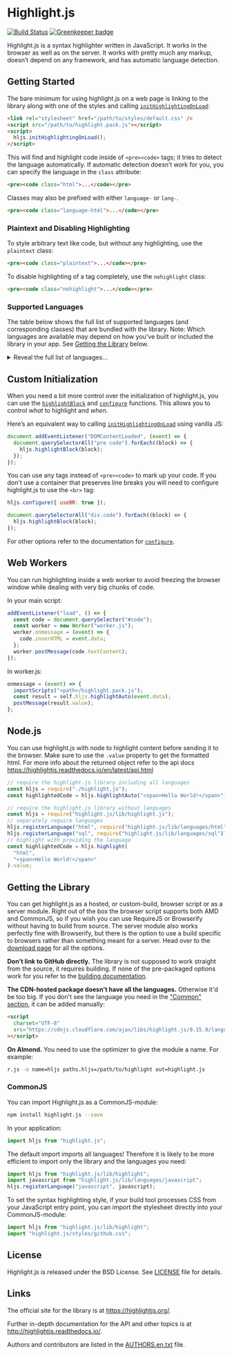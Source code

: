 # Highlight.js

[![Build Status](https://travis-ci.org/highlightjs/highlight.js.svg?branch=master)](https://travis-ci.org/highlightjs/highlight.js) [![Greenkeeper badge](https://badges.greenkeeper.io/highlightjs/highlight.js.svg)](https://greenkeeper.io/)

Highlight.js is a syntax highlighter written in JavaScript. It works in
the browser as well as on the server. It works with pretty much any
markup, doesn’t depend on any framework, and has automatic language
detection.

## Getting Started

The bare minimum for using highlight.js on a web page is linking to the
library along with one of the styles and calling
[`initHighlightingOnLoad`][1]:

```html
<link rel="stylesheet" href="/path/to/styles/default.css" />
<script src="/path/to/highlight.pack.js"></script>
<script>
  hljs.initHighlightingOnLoad();
</script>
```

This will find and highlight code inside of `<pre><code>` tags; it tries
to detect the language automatically. If automatic detection doesn’t
work for you, you can specify the language in the `class` attribute:

```html
<pre><code class="html">...</code></pre>
```

Classes may also be prefixed with either `language-` or `lang-`.

```html
<pre><code class="language-html">...</code></pre>
```

### Plaintext and Disabling Highlighting

To style arbitrary text like code, but without any highlighting, use the
`plaintext` class:

```html
<pre><code class="plaintext">...</code></pre>
```

To disable highlighting of a tag completely, use the `nohighlight` class:

```html
<pre><code class="nohighlight">...</code></pre>
```

### Supported Languages

The table below shows the full list of supported languages (and corresponding classes) that are bundled with the library. Note: Which languages are available may depend on how you've built or included the library in your app. See [Getting the Library](#getting-the-library) below.

<details>
<summary>Reveal the full list of languages...</summary>

| Language                | Classes                                                      | Package                                                                                   |
| :---------------------- | :----------------------------------------------------------- | :---------------------------------------------------------------------------------------- |
| 1C                      | 1c                                                           |                                                                                           |
| ABNF                    | abnf                                                         |                                                                                           |
| Access logs             | accesslog                                                    |                                                                                           |
| Ada                     | ada                                                          |                                                                                           |
| ARM assembler           | armasm, arm                                                  |                                                                                           |
| AVR assembler           | avrasm                                                       |                                                                                           |
| ActionScript            | actionscript, as                                             |                                                                                           |
| Alan                    | alan, i                                                      | [highlightjs-alan](https://github.com/highlightjs/highlightjs-alan)                       |
| AngelScript             | angelscript, asc                                             |                                                                                           |
| Apache                  | apache, apacheconf                                           |                                                                                           |
| AppleScript             | applescript, osascript                                       |                                                                                           |
| Arcade                  | arcade                                                       |                                                                                           |
| AsciiDoc                | asciidoc, adoc                                               |                                                                                           |
| AspectJ                 | aspectj                                                      |                                                                                           |
| AutoHotkey              | autohotkey                                                   |                                                                                           |
| AutoIt                  | autoit                                                       |                                                                                           |
| Awk                     | awk, mawk, nawk, gawk                                        |                                                                                           |
| Axapta                  | axapta                                                       |                                                                                           |
| Bash                    | bash, sh, zsh                                                |                                                                                           |
| Basic                   | basic                                                        |                                                                                           |
| BNF                     | bnf                                                          |                                                                                           |
| Brainfuck               | brainfuck, bf                                                |                                                                                           |
| C#                      | cs, csharp                                                   |                                                                                           |
| C++                     | cpp, c, cc, h, c++, h++, hpp                                 |                                                                                           |
| C/AL                    | cal                                                          |                                                                                           |
| Cache Object Script     | cos, cls                                                     |                                                                                           |
| CMake                   | cmake, cmake.in                                              |                                                                                           |
| Coq                     | coq                                                          |                                                                                           |
| CSP                     | csp                                                          |                                                                                           |
| CSS                     | css                                                          |                                                                                           |
| Cap’n Proto             | capnproto, capnp                                             |                                                                                           |
| Clojure                 | clojure, clj                                                 |                                                                                           |
| CoffeeScript            | coffeescript, coffee, cson, iced                             |                                                                                           |
| Crmsh                   | crmsh, crm, pcmk                                             |                                                                                           |
| Crystal                 | crystal, cr                                                  |                                                                                           |
| Cypher (Neo4j)          | cypher                                                       | [highlightjs-cypher](https://github.com/highlightjs/highlightjs-cypher)                   |
| D                       | d                                                            |                                                                                           |
| DNS Zone file           | dns, zone, bind                                              |                                                                                           |
| DOS                     | dos, bat, cmd                                                |                                                                                           |
| Dart                    | dart                                                         |                                                                                           |
| Delphi                  | delphi, dpr, dfm, pas, pascal, freepascal, lazarus, lpr, lfm |                                                                                           |
| Diff                    | diff, patch                                                  |                                                                                           |
| Django                  | django, jinja                                                |                                                                                           |
| Dockerfile              | dockerfile, docker                                           |                                                                                           |
| dsconfig                | dsconfig                                                     |                                                                                           |
| DTS (Device Tree)       | dts                                                          |                                                                                           |
| Dust                    | dust, dst                                                    |                                                                                           |
| Dylan                   | dylan                                                        | [highlight-dylan](https://github.com/highlightjs/highlight-dylan)                         |
| EBNF                    | ebnf                                                         |                                                                                           |
| Elixir                  | elixir                                                       |                                                                                           |
| Elm                     | elm                                                          |                                                                                           |
| Erlang                  | erlang, erl                                                  |                                                                                           |
| Excel                   | excel, xls, xlsx                                             |                                                                                           |
| Extempore               | extempore, xtlang, xtm                                       | [highlightjs-xtlang](https://github.com/highlightjs/highlightjs-xtlang)                   |
| F#                      | fsharp, fs                                                   |                                                                                           |
| FIX                     | fix                                                          |                                                                                           |
| Fortran                 | fortran, f90, f95                                            |                                                                                           |
| G-Code                  | gcode, nc                                                    |                                                                                           |
| Gams                    | gams, gms                                                    |                                                                                           |
| GAUSS                   | gauss, gss                                                   |                                                                                           |
| GDScript                | godot, gdscript                                              | [highlightjs-gdscript](https://github.com/highlightjs/highlightjs-gdscript)               |
| Gherkin                 | gherkin                                                      |                                                                                           |
| GN for Ninja            | gn, gni                                                      | [highlightjs-GN](https://github.com/highlightjs/highlightjs-GN/blob/master/gn.js)         |
| Go                      | go, golang                                                   |                                                                                           |
| Golo                    | golo, gololang                                               |                                                                                           |
| Gradle                  | gradle                                                       |                                                                                           |
| Groovy                  | groovy                                                       |                                                                                           |
| HTML, XML               | xml, html, xhtml, rss, atom, xjb, xsd, xsl, plist, svg       |                                                                                           |
| HTTP                    | http, https                                                  |                                                                                           |
| Haml                    | haml                                                         |                                                                                           |
| Handlebars              | handlebars, hbs, html.hbs, html.handlebars                   |                                                                                           |
| Haskell                 | haskell, hs                                                  |                                                                                           |
| Haxe                    | haxe, hx                                                     |                                                                                           |
| Hy                      | hy, hylang                                                   |                                                                                           |
| Ini, TOML               | ini, toml                                                    |                                                                                           |
| Inform7                 | inform7, i7                                                  |                                                                                           |
| IRPF90                  | irpf90                                                       |                                                                                           |
| JSON                    | json                                                         |                                                                                           |
| Java                    | java, jsp                                                    |                                                                                           |
| JavaScript              | javascript, js, jsx                                          |                                                                                           |
| Kotlin                  | kotlin, kt                                                   |                                                                                           |
| Leaf                    | leaf                                                         |                                                                                           |
| Lasso                   | lasso, ls, lassoscript                                       |                                                                                           |
| Less                    | less                                                         |                                                                                           |
| LDIF                    | ldif                                                         |                                                                                           |
| Lisp                    | lisp                                                         |                                                                                           |
| LiveCode Server         | livecodeserver                                               |                                                                                           |
| LiveScript              | livescript, ls                                               |                                                                                           |
| Lua                     | lua                                                          |                                                                                           |
| Makefile                | makefile, mk, mak                                            |                                                                                           |
| Markdown                | markdown, md, mkdown, mkd                                    |                                                                                           |
| Mathematica             | mathematica, mma, wl                                         |                                                                                           |
| Matlab                  | matlab                                                       |                                                                                           |
| Maxima                  | maxima                                                       |                                                                                           |
| Maya Embedded Language  | mel                                                          |                                                                                           |
| Mercury                 | mercury                                                      |                                                                                           |
| mIRC Scripting Language | mirc, mrc                                                    | [highlightjs-mirc](https://github.com/highlightjs/highlightjs-mirc)                       |
| Mizar                   | mizar                                                        |                                                                                           |
| Mojolicious             | mojolicious                                                  |                                                                                           |
| Monkey                  | monkey                                                       |                                                                                           |
| Moonscript              | moonscript, moon                                             |                                                                                           |
| N1QL                    | n1ql                                                         |                                                                                           |
| NSIS                    | nsis                                                         |                                                                                           |
| Nginx                   | nginx, nginxconf                                             |                                                                                           |
| Nimrod                  | nimrod, nim                                                  |                                                                                           |
| Nix                     | nix                                                          |                                                                                           |
| OCaml                   | ocaml, ml                                                    |                                                                                           |
| Objective C             | objectivec, mm, objc, obj-c                                  |                                                                                           |
| OpenGL Shading Language | glsl                                                         |                                                                                           |
| OpenSCAD                | openscad, scad                                               |                                                                                           |
| Oracle Rules Language   | ruleslanguage                                                |                                                                                           |
| Oxygene                 | oxygene                                                      |                                                                                           |
| PF                      | pf, pf.conf                                                  |                                                                                           |
| PHP                     | php, php3, php4, php5, php6                                  |                                                                                           |
| Parser3                 | parser3                                                      |                                                                                           |
| Perl                    | perl, pl, pm                                                 |                                                                                           |
| Plaintext: no highlight | plaintext                                                    |                                                                                           |
| Pony                    | pony                                                         |                                                                                           |
| PostgreSQL & PL/pgSQL   | pgsql, postgres, postgresql                                  |                                                                                           |
| PowerShell              | powershell, ps, ps1                                          |                                                                                           |
| Processing              | processing                                                   |                                                                                           |
| Prolog                  | prolog                                                       |                                                                                           |
| Properties              | properties                                                   |                                                                                           |
| Protocol Buffers        | protobuf                                                     |                                                                                           |
| Puppet                  | puppet, pp                                                   |                                                                                           |
| Python                  | python, py, gyp                                              |                                                                                           |
| Python profiler results | profile                                                      |                                                                                           |
| Q                       | k, kdb                                                       |                                                                                           |
| QML                     | qml                                                          |                                                                                           |
| R                       | r                                                            |                                                                                           |
| Razor CSHTML            | cshtml, razor, razor-cshtml                                  | [highlightjs-cshtml-razor](https://github.com/highlightjs/highlightjs-cshtml-razor)       |
| ReasonML                | reasonml, re                                                 |                                                                                           |
| RenderMan RIB           | rib                                                          |                                                                                           |
| RenderMan RSL           | rsl                                                          |                                                                                           |
| Roboconf                | graph, instances                                             |                                                                                           |
| Robot Framework         | robot, rf                                                    | [highlightjs-robot](https://github.com/highlightjs/highlightjs-robot)                     |
| RPM spec files          | rpm-specfile, rpm, spec, rpm-spec, specfile                  | [highlightjs-rpm-specfile](https://github.com/highlightjs/highlightjs-rpm-specfile)       |
| Ruby                    | ruby, rb, gemspec, podspec, thor, irb                        |                                                                                           |
| Rust                    | rust, rs                                                     |                                                                                           |
| SAS                     | SAS, sas                                                     |                                                                                           |
| SCSS                    | scss                                                         |                                                                                           |
| SQL                     | sql                                                          |                                                                                           |
| STEP Part 21            | p21, step, stp                                               |                                                                                           |
| Scala                   | scala                                                        |                                                                                           |
| Scheme                  | scheme                                                       |                                                                                           |
| Scilab                  | scilab, sci                                                  |                                                                                           |
| Shape Expressions       | shexc                                                        | [highlightjs-shexc](https://github.com/highlightjs/highlightjs-shexc)                     |
| Shell                   | shell, console                                               |                                                                                           |
| Smali                   | smali                                                        |                                                                                           |
| Smalltalk               | smalltalk, st                                                |                                                                                           |
| Solidity                | solidity, sol                                                | [highlightjs-solidity](https://github.com/highlightjs/highlightjs-solidity)               |
| Stan                    | stan                                                         |                                                                                           |
| Stata                   | stata                                                        |                                                                                           |
| Structured Text         | iecst, scl, stl, structured-text                             | [highlightjs-structured-text](https://github.com/highlightjs/highlightjs-structured-text) |
| Stylus                  | stylus, styl                                                 |                                                                                           |
| SubUnit                 | subunit                                                      |                                                                                           |
| Supercollider           | supercollider, sc                                            | [highlightjs-supercollider](https://github.com/highlightjs/highlightjs-supercollider)     |
| Swift                   | swift                                                        |                                                                                           |
| Tcl                     | tcl, tk                                                      |                                                                                           |
| Terraform (HCL)         | terraform, tf, hcl                                           | [highlightjs-terraform](https://github.com/highlightjs/highlightjs-terraform)             |
| Test Anything Protocol  | tap                                                          |                                                                                           |
| TeX                     | tex                                                          |                                                                                           |
| Thrift                  | thrift                                                       |                                                                                           |
| TP                      | tp                                                           |                                                                                           |
| Twig                    | twig, craftcms                                               |                                                                                           |
| TypeScript              | typescript, ts                                               |                                                                                           |
| VB.Net                  | vbnet, vb                                                    |                                                                                           |
| VBScript                | vbscript, vbs                                                |                                                                                           |
| VHDL                    | vhdl                                                         |                                                                                           |
| Vala                    | vala                                                         |                                                                                           |
| Verilog                 | verilog, v                                                   |                                                                                           |
| Vim Script              | vim                                                          |                                                                                           |
| x86 Assembly            | x86asm                                                       |                                                                                           |
| XL                      | xl, tao                                                      |                                                                                           |
| XQuery                  | xquery, xpath, xq                                            |                                                                                           |
| YAML                    | yml, yaml                                                    |                                                                                           |
| Zephir                  | zephir, zep                                                  |                                                                                           |

Languages with the specified package name are defined in separate repositories
and not included in `highlight.pack.js`.

</details>

## Custom Initialization

When you need a bit more control over the initialization of
highlight.js, you can use the [`highlightBlock`][3] and [`configure`][4]
functions. This allows you to control _what_ to highlight and _when_.

Here’s an equivalent way to calling [`initHighlightingOnLoad`][1] using
vanilla JS:

```js
document.addEventListener("DOMContentLoaded", (event) => {
  document.querySelectorAll("pre code").forEach((block) => {
    hljs.highlightBlock(block);
  });
});
```

You can use any tags instead of `<pre><code>` to mark up your code. If
you don't use a container that preserves line breaks you will need to
configure highlight.js to use the `<br>` tag:

```js
hljs.configure({ useBR: true });

document.querySelectorAll("div.code").forEach((block) => {
  hljs.highlightBlock(block);
});
```

For other options refer to the documentation for [`configure`][4].

## Web Workers

You can run highlighting inside a web worker to avoid freezing the browser
window while dealing with very big chunks of code.

In your main script:

```js
addEventListener("load", () => {
  const code = document.querySelector("#code");
  const worker = new Worker("worker.js");
  worker.onmessage = (event) => {
    code.innerHTML = event.data;
  };
  worker.postMessage(code.textContent);
});
```

In worker.js:

```js
onmessage = (event) => {
  importScripts("<path>/highlight.pack.js");
  const result = self.hljs.highlightAuto(event.data);
  postMessage(result.value);
};
```

## Node.js

You can use highlight.js with node to highlight content before sending it to the browser.
Make sure to use the `.value` property to get the formatted html.
For more info about the returned object refer to the api docs https://highlightjs.readthedocs.io/en/latest/api.html

```js
// require the highlight.js library including all languages
const hljs = require("./highlight.js");
const highlightedCode = hljs.highlightAuto("<span>Hello World!</span>").value;
```

```js
// require the highlight.js library without languages
const hljs = require("highlight.js/lib/highlight.js");
// separately require languages
hljs.registerLanguage("html", require("highlight.js/lib/languages/html"));
hljs.registerLanguage("sql", require("highlight.js/lib/languages/sql"));
// highlight with providing the language
const highlightedCode = hljs.highlight(
  "html",
  "<span>Hello World!</span>"
).value;
```

## Getting the Library

You can get highlight.js as a hosted, or custom-build, browser script or
as a server module. Right out of the box the browser script supports
both AMD and CommonJS, so if you wish you can use RequireJS or
Browserify without having to build from source. The server module also
works perfectly fine with Browserify, but there is the option to use a
build specific to browsers rather than something meant for a server.
Head over to the [download page][5] for all the options.

**Don't link to GitHub directly.** The library is not supposed to work straight
from the source, it requires building. If none of the pre-packaged options
work for you refer to the [building documentation][6].

**The CDN-hosted package doesn't have all the languages.** Otherwise it'd be
too big. If you don't see the language you need in the ["Common" section][5],
it can be added manually:

```html
<script
  charset="UTF-8"
  src="https://cdnjs.cloudflare.com/ajax/libs/highlight.js/9.15.9/languages/go.min.js"
></script>
```

**On Almond.** You need to use the optimizer to give the module a name. For
example:

```bash
r.js -o name=hljs paths.hljs=/path/to/highlight out=highlight.js
```

### CommonJS

You can import Highlight.js as a CommonJS-module:

```bash
npm install highlight.js --save
```

In your application:

```js
import hljs from "highlight.js";
```

The default import imports all languages! Therefore it is likely to be more efficient to import only the library and the languages you need:

```js
import hljs from "highlight.js/lib/highlight";
import javascript from "highlight.js/lib/languages/javascript";
hljs.registerLanguage("javascript", javascript);
```

To set the syntax highlighting style, if your build tool processes CSS from your JavaScript entry point, you can import the stylesheet directly into your CommonJS-module:

```js
import hljs from "highlight.js/lib/highlight";
import "highlight.js/styles/github.css";
```

## License

Highlight.js is released under the BSD License. See [LICENSE][7] file
for details.

## Links

The official site for the library is at <https://highlightjs.org/>.

Further in-depth documentation for the API and other topics is at
<http://highlightjs.readthedocs.io/>.

Authors and contributors are listed in the [AUTHORS.en.txt][8] file.

[1]: http://highlightjs.readthedocs.io/en/latest/api.html#inithighlightingonload
[2]: http://highlightjs.readthedocs.io/en/latest/css-classes-reference.html
[3]: http://highlightjs.readthedocs.io/en/latest/api.html#highlightblock-block
[4]: http://highlightjs.readthedocs.io/en/latest/api.html#configure-options
[5]: https://highlightjs.org/download/
[6]: http://highlightjs.readthedocs.io/en/latest/building-testing.html
[7]: https://github.com/highlightjs/highlight.js/blob/master/LICENSE
[8]: https://github.com/highlightjs/highlight.js/blob/master/AUTHORS.en.txt

